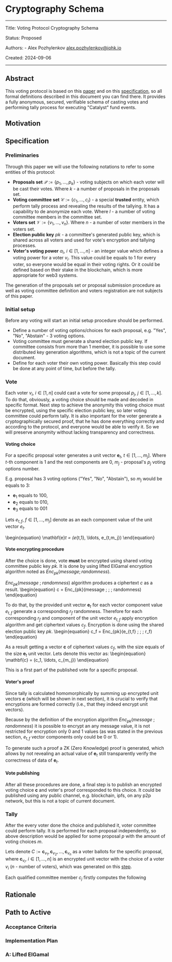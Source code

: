 <!-- cspell: words mathbf Gamal homomorphically ipfs -->

# Cryptography Schema

---

Title: Voting Protocol Cryptography Schema

Status: Proposed

Authors:
    - Alex Pozhylenkov <alex.pozhylenkov@iohk.io>

Created: 2024-09-06

---

## Abstract

This voting protocol is based on this [paper][treasury_system_paper] and on this [specification][treasury_system_spec],
so all formal definitions described in this document you can find there.
It provides a fully anonymous, secured, verifiable schema of casting votes
and performing tally process for executing "Catalyst" fund events.

## Motivation

## Specification

### Preliminaries

Through this paper we will use the following notations to refer to some entities of this protocol:

* **Proposals set** $\mathcal{P}:=\{p_1,\ldots, p_k \}$ -
  voting subjects on which each voter will be cast their votes.
  Where $k$ - a number of proposals in the proposals set.
* **Voting committee set** $\mathcal{C}:=\{c_1,\ldots, c_l \}$ -
  a special **trusted** entity, which perform tally process and revealing the results of the tallying.
  It has a capability to de anonymize each vote.
  Where $l$ - a number of voting committee members in the committee set.
* **Voters set** $\mathcal{V}:=\{v_1,\ldots, v_n \}$.
  Where $n$ - a number of voter members in the voters set.
* **Election public key** $pk$ - a committee's generated public key,
  which is shared across all voters
  and used for vote's encryption and tallying processes.
* **Voter's voting power** $\alpha_i$, $i \in [1, \ldots, n]$ -
  an integer value which defines a voting power for a voter $v_i$.
  This value could be equals to $1$ for every voter,
  so everyone would be equal in their voting rights.
  Or it could be defined based on their stake in the blockchain,
  which is more appropriate for web3 systems.

The generation of the proposals set or proposal submission procedure
as well as voting committee definition and voters registration
are not subjects of this paper.

### Initial setup

Before any voting will start an initial setup procedure should be performed.

* Define a number of voting options/choices for each proposal,
  e.g. "Yes", "No", "Abstain" - 3 voting options.
* Voting committee must generate a shared election public key.
  If committee consists from more than 1 member,
  it is possible to use some distributed key generation algorithms,
  which is not a topic of the current document.
* Define for each voter their own voting power.
  Basically this step could be done at any point of time, but before the tally.

### Vote

Each voter $v_i$, $i \in [1, n]$ could cast a vote for some proposal $p_j$, $j \in [1, \ldots, k]$.
To do that, obviously, a voting choice should be made and decoded in specific format.
Next step to achieve the anonymity this voting choice must be encrypted,
using the specific election public key, so later voting committee could perform tally.
It is also important for the voter generate a cryptographically secured proof,
that he has done everything correctly and according to the protocol,
and everyone would be able to verify it.
So we will preserve anonymity without lacking transparency and correctness.

#### Voting choice

For a specific proposal  voter generates a unit vector $\mathbf{e}_t$, $t \in [1, \ldots, m_j]$.
Where $t$-th component is $1$ and the rest components are $0$,
$m_j$ - proposal's $p_j$ voting options number.

E.g. proposal has 3 voting options ("Yes", "No", "Abstain"), so $m_j$ would be equals to $3$:

* $\mathbf{e}_1$ equals to $100$,
* $\mathbf{e}_2$ equals to $010$,
* $\mathbf{e}_3$ equals to $001$

Lets $e_{t,f}$, $f \in [1, \ldots, m_j]$
denote as an each component value of the unit vector $e_t$.
<!-- markdownlint-disable emphasis-style -->
\begin{equation}
\mathbf{e}_t = (e_{t,1}, \ldots, e_{t,m_j})
\end{equation}
<!-- markdownlint-enable emphasis-style -->

#### Vote encrypting procedure

After the choice is done,
vote **must** be encrypted using shared voting committee public key $pk$.
It is done by using lifted ElGamal encryption algorithm noted as $Enc_{pk}(message; randomness)$.

$Enc_{pk}(message \; ; \; randomness)$ algorithm produces a ciphertext $c$ as a result.
\begin{equation}
c = Enc_{pk}(message \; ; \; randomness)
\end{equation}

To do that, by the provided unit vector $\mathbf{e}_t$
for each vector component value $e_{t,f}$ generate a corresponding $r_f$ randomness.
Therefore for each corresponding $r_f$ and component of the unit vector $e_{t,f}$
apply encryption algorithm and get ciphertext values $c_f$.
Encryption is done using the shared election public key $pk$.
\begin{equation}
c_f = Enc_{pk}(e_{t,f} \; ; \; r_f)
\end{equation}

As a result getting a vector $\mathbf{c}$ of ciphertext values $c_f$,
with the size equals of the size $\mathbf{e}_t$ unit vector.
Lets denote this vector as:
\begin{equation}
\mathbf{c} = (c_1, \ldots, c_{m_j})
\end{equation}

This is a first part of the published vote for a specific proposal.

#### Voter's proof

Since tally is calculated homomorphically by summing up encrypted unit vectors $\mathbf{c}$
(which will be shown in next section),
it is crucial to verify that encryptions are formed correctly
(i.e., that they indeed encrypt unit vectors).

Because by the definition of the encryption algorithm $Enc_{pk}(message \; ; \; randomness)$
it is possible to encrypt an any message value,
it is not restricted for encryption only $0$ and $1$ values
(as was stated in the previous section,
$e_{t,f}$ vector components only could be $0$ or $1$).

To generate such a proof a ZK (Zero Knowledge) proof is generated,
which allows by not revealing an actual value of $\mathbf{e}_t$
still transparently verify the correctness of data of $\mathbf{e}_t$.

#### Vote publishing

After all these procedures are done,
a final step is to publish an encrypted voting choice $\mathbf{c}$
and voter's proof corresponded to this choice.
It could be published using any public channel, e.g. blockchain, ipfs, on any p2p network,
but this is not a topic of current document.

### Tally

After the every voter done the choice and published it,
voter committee could perform tally.
It is performed for each proposal independently,
so above description would be applied for some proposal $p$ with the amount of voting choices $m$.

Lets denote $C := {\mathbf{c}_{v_1}, \mathbf{c}_{v_2}, \ldots, \mathbf{c}_{v_n}}$
as a voter ballots for the specific proposal,
where $\mathbf{c}_{v_i}$, $i \in [1, \ldots, n]$ is an encrypted unit vector with the choice of a voter $v_i$ ($n$ - number of voters),
which was generated on this [step](#vote-encrypting-procedure).


Each qualified committee member $c_j$ firstly computes the following


## Rationale

## Path to Active

### Acceptance Criteria
<!-- Describes what are the acceptance criteria whereby a proposal becomes 'Active' -->

### Implementation Plan
<!-- A plan to meet those criteria or `N/A` if an implementation plan is not applicable. -->

<!-- OPTIONAL SECTIONS: see CIP-0001 > Document > Structure table -->

### A: Lifted ElGamal

[treasury_system_paper]: https://eprint.iacr.org/2018/435.pdf
[treasury_system_spec]: https://github.com/input-output-hk/treasury-crypto/blob/master/docs/voting_protocol_spec/Treasury_voting_protocol_spec.pdf
